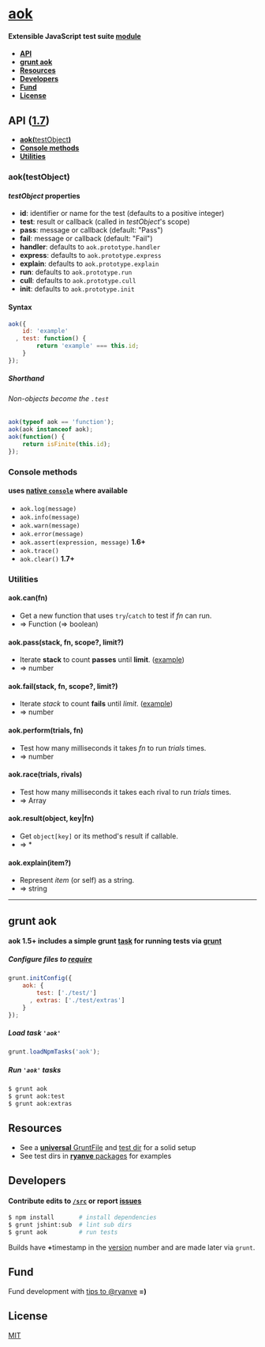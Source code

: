 # [aok](../../)

#### Extensible JavaScript test suite [module](https://npmjs.org/package/aok)

- [<b>API</b>](#api)
- [<b>grunt aok</b>](#grunt-aok)
- [<b>Resources</b>](#resources)
- [<b>Developers</b>](#developers)
- [<b>Fund</b>](#fund)
- [<b>License</b>](#license)

<a name="api"></a>
## API ([1.7](../../releases))

- [<b>aok(</b>testObject<b>)</b>](#aoktestobject)
- [<b>Console methods</b>](#console-methods)
- [<b>Utilities</b>](#utilities)

### aok(testObject)

#### <var>testObject</var> properties
- **id**: identifier or name for the test (defaults to a positive integer)
- **test**: result or callback (called in <var>testObject</var>'s scope)
- **pass**: message or callback (default: "Pass")
- **fail**: message or callback (default: "Fail")
- **handler**: defaults to `aok.prototype.handler`
- **express**: defaults to `aok.prototype.express`
- **explain**: defaults to `aok.prototype.explain`
- **run**: defaults to `aok.prototype.run`
- **cull**: defaults to `aok.prototype.cull`
- **init**: defaults to `aok.prototype.init`

#### Syntax
```js
aok({
    id: 'example'
  , test: function() {
        return 'example' === this.id;
    }
});
```

##### Shorthand
###### Non-objects become the `.test`
```js
aok(typeof aok == 'function');
aok(aok instanceof aok);
aok(function() {
    return isFinite(this.id);
});
```

### Console methods
#### uses [native `console`](https://developers.google.com/chrome-developer-tools/docs/console-api) where available

- `aok.log(message)`
- `aok.info(message)`
- `aok.warn(message)`
- `aok.error(message)`
- `aok.assert(expression, message)` <b>1.6+</b>
- `aok.trace()`
- `aok.clear()` <b>1.7+</b>

### Utilities

#### aok.can(fn)
- Get a new function that uses `try`/`catch` to test if <var>fn</var> can run.
- &rArr; Function (&rArr; boolean)

#### aok.pass(stack, fn, scope?, limit?)
- Iterate <b>stack</b> to count <b>passes</b> until <b>limit</b>. ([example](../../commit/5e9273f34bc113bd540534a137fce1302bdb4db4#commitcomment-4498304))
- &rArr; number

#### aok.fail(stack, fn, scope?, limit?) 
- Iterate <var>stack</var> to count <b>fails</b> until <var>limit</var>. ([example](../../commit/5e9273f34bc113bd540534a137fce1302bdb4db4#commitcomment-4498304))
- &rArr; number

#### aok.perform(trials, fn)
- Test how many milliseconds it takes <var>fn</var> to run <var>trials</var> times.
- &rArr; number

#### aok.race(trials, rivals)
- Test how many milliseconds it takes each rival to run <var>trials</var> times.
- &rArr; Array

#### aok.result(object, key|fn)
- Get `object[key]` or its method's result if callable.
- &rArr; *

#### aok.explain(item?)
- Represent <var>item</var> (or self) as a string.
- &rArr; string

***

## grunt aok
#### aok 1.5+ includes a simple grunt [task](./tasks) for running tests via [grunt](http://gruntjs.com/)

##### Configure files to [require](http://nodejs.org/api/globals.html#globals_require)

```js
grunt.initConfig({
    aok: {
        test: ['./test/']
      , extras: ['./test/extras'] 
    }
});
```

##### Load task `'aok'`
```js
grunt.loadNpmTasks('aok');
```

##### Run `'aok'` tasks

```sh
$ grunt aok
$ grunt aok:test
$ grunt aok:extras
```
## Resources
- See a [<b>universal</b> GruntFile](https://github.com/ryanve/universal/blob/master/GruntFile.js) and [test dir](https://github.com/ryanve/universal/tree/master/test) for a solid setup
- See test dirs in [<b>ryanve</b> packages](https://npmjs.org/~ryanve) for examples

## Developers

#### <b>Contribute</b> edits to [`/src`](./src) or report [issues](../../issues)

```sh
$ npm install       # install dependencies
$ grunt jshint:sub  # lint sub dirs
$ grunt aok         # run tests
```

Builds have <b>+</b>timestamp in the [version](http://semver.org/) number and are made later via `grunt`.

## Fund

Fund development with [tips to @ryanve](https://www.gittip.com/ryanve/) <b>=)</b>

## License

[MIT](package.json)